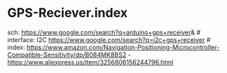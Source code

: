 # GPS-Reciever.index
sch: https://www.google.com/search?q=arduino+gps+receiver&amp; # interface: I2C https://www.google.com/search?q=i2c+gps+receiver # index: https://www.amazon.com/Navigation-Positioning-Microcontroller-Compatible-Sensitivity/dp/B084MK8BS2 - https://www.aliexpress.us/item/3256806156244796.html
